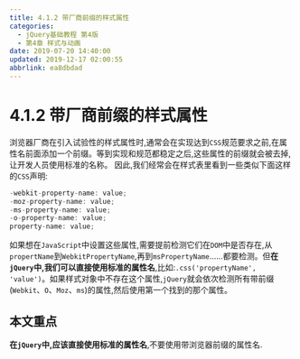 ```yaml
---
title: 4.1.2 带厂商前缀的样式属性
categories: 
  - jQuery基础教程 第4版
  - 第4章 样式与动画
date: 2019-07-20 14:40:00
updated: 2019-12-17 02:00:55
abbrlink: ea8dbdad
---
```

# 4.1.2 带厂商前缀的样式属性 #
浏览器厂商在引入试验性的样式属性时,通常会在实现达到`CSS`规范要求之前,在属性名前面添加一个前缀。等到实现和规范都稳定之后,这些属性的前缀就会被去掉,让开发人员使用标准的名称。
因此,我们经常会在样式表里看到一些类似下面这样的`CSS`声明:
```javascript
-webkit-property-name: value; 
-moz-property-name: value; 
-ms-property-name: value; 
-o-property-name: value; 
property-name: value; 
```
如果想在`JavaScript`中设置这些属性,需要提前检测它们在`DOM`中是否存在,从`propertName`到`WebkitPropertyName`,再到`msPropertyName`……都要检测。但**在`jQuery`中,我们可以直接使用标准的属性名**,比如:`.css('propertyName', 'value')`。如果样式对象中不存在这个属性,`jQuery`就会依次检测所有带前缀(`Webkit`、`O`、`Moz`、`ms`)的属性,然后使用第一个找到的那个属性。
## 本文重点 ##
**在`jQuery`中,应该直接使用标准的属性名**,不要使用带浏览器前缀的属性名.

